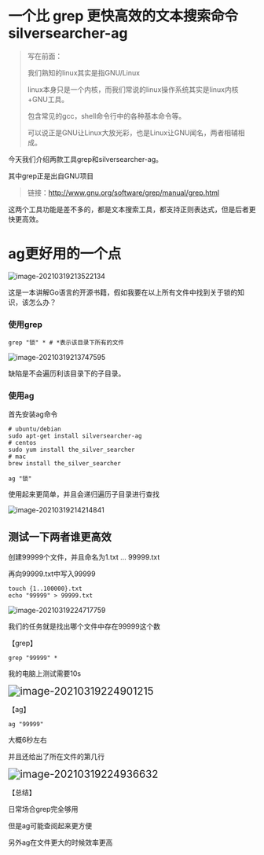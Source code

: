 # 一个比 grep 更快高效的文本搜索命令 silversearcher-ag

> 写在前面：
>
> 我们熟知的linux其实是指GNU/Linux
>
> linux本身只是一个内核，而我们常说的linux操作系统其实是linux内核+GNU工具。
>
> 包含常见的gcc，shell命令行中的各种基本命令等。
>
> 可以说正是GNU让Linux大放光彩，也是Linux让GNU闻名，两者相辅相成。

今天我们介绍两款工具grep和silversearcher-ag。

其中grep正是出自GNU项目

> 链接：http://www.gnu.org/software/grep/manual/grep.html

这两个工具功能是差不多的，都是文本搜索工具，都支持正则表达式，但是后者更快更高效。

# ag更好用的一个点

![image-20210319213522134](http://oss.jaronnie.com/image-20210319213522134.png)

这是一本讲解Go语言的开源书籍，假如我要在以上所有文件中找到关于锁的知识，该怎么办？

### 使用grep

```shell
grep "锁" * # *表示该目录下所有的文件
```

![image-20210319213747595](http://oss.jaronnie.com/image-20210319213747595.png)

缺陷是不会遍历利该目录下的子目录。

### 使用ag

首先安装ag命令

```shell
# ubuntu/debian
sudo apt-get install silversearcher-ag
# centos
sudo yum install the_silver_searcher
# mac
brew install the_silver_searcher
```

```shell
ag "锁"
```

使用起来更简单，并且会递归遍历子目录进行查找

![image-20210319214214841](http://oss.jaronnie.com/image-20210319214214841.png)

## 测试一下两者谁更高效

创建99999个文件，并且命名为1.txt ...  99999.txt

再向99999.txt中写入99999

```shell
touch {1..100000}.txt
echo "99999" > 99999.txt
```

![image-20210319224717759](http://oss.jaronnie.com/image-20210319224717759.png)

我们的任务就是找出哪个文件中存在99999这个数

【grep】

```shell
grep "99999" *
```

我的电脑上测试需要10s

<img src="http://oss.jaronnie.com/image-20210319224901215.png" alt="image-20210319224901215" style="zoom:150%;" />

【ag】

```shell
ag "99999"
```

大概6秒左右

并且还给出了所在文件的第几行

<img src="http://oss.jaronnie.com/image-20210319224936632.png" alt="image-20210319224936632" style="zoom:150%;" />

【总结】

日常场合grep完全够用

但是ag可能查阅起来更方便

另外ag在文件更大的时候效率更高